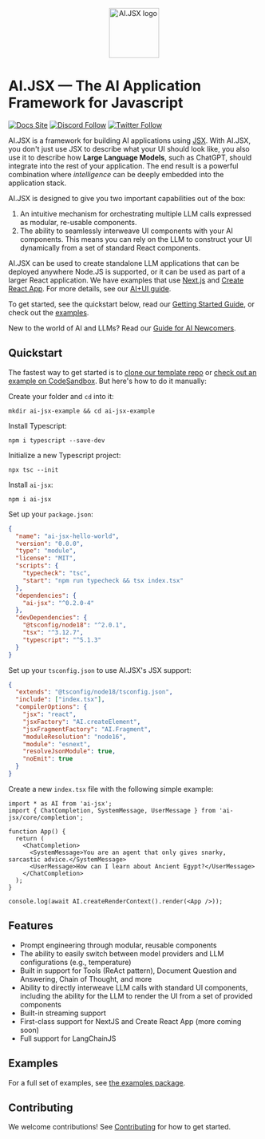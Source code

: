 <p align="center">
  <img src="https://docs.ai-jsx.com/img/ai-jsx.png" alt="AI.JSX logo" width="100" />
</p>

# AI.JSX — The AI Application Framework for Javascript

[![Docs Site](https://img.shields.io/badge/Docs%20Site-docs.ai--jsx.com-orange)](https://docs.ai-jsx.com)
[![Discord Follow](https://dcbadge.vercel.app/api/server/MsKAeKF8kU?style=flat)](https://discord.gg/MsKAeKF8kU)
[![Twitter Follow](https://img.shields.io/twitter/follow/fixieai?style=social)](https://twitter.com/fixieai)

AI.JSX is a framework for building AI applications using [JSX](https://react.dev/learn/writing-markup-with-jsx). With AI.JSX, you don't just use JSX to describe what your UI should look like, you also use it to describe how **Large Language Models**, such as ChatGPT, should integrate into the rest of your application. The end result is a powerful combination where _intelligence_ can be deeply embedded into the application stack.

AI.JSX is designed to give you two important capabilities out of the box:

1. An intuitive mechanism for orchestrating multiple LLM calls expressed as modular, re-usable components.
1. The ability to seamlessly interweave UI components with your AI components. This means you can rely on the LLM to construct your UI dynamically from a set of standard React components.

AI.JSX can be used to create standalone LLM applications that can be deployed anywhere Node.JS is supported, or it can be used as part of a larger React application. We have examples that use [Next.js](https://github.com/fixie-ai/ai-jsx/tree/main/packages/nextjs-demo) and [Create React App](https://github.com/fixie-ai/ai-jsx/tree/main/packages/create-react-app-demo). For more details, see our [AI+UI guide](https://docs.ai-jsx.com/guides/ai-ui).

To get started, see the quickstart below, read our [Getting Started Guide](https://docs.ai-jsx.com/getting-started), or check out the [examples](https://github.com/fixie-ai/ai-jsx/tree/main/packages/examples).

New to the world of AI and LLMs? Read our [Guide for AI Newcomers](https://docs.ai-jsx.com/guides/brand-new).

## Quickstart

The fastest way to get started is to [clone our template repo](https://github.com/fixie-ai/ai-jsx-template) or [check out an example on CodeSandbox](https://codesandbox.io/p/sandbox/late-pond-rnf95v). But here's how to do it manually:

Create your folder and `cd` into it:

```console
mkdir ai-jsx-example && cd ai-jsx-example
```

Install Typescript:

```console
npm i typescript --save-dev
```

Initialize a new Typescript project:

```console
npx tsc --init
```

Install `ai-jsx`:

```console
npm i ai-jsx
```

Set up your `package.json`:

```json
{
  "name": "ai-jsx-hello-world",
  "version": "0.0.0",
  "type": "module",
  "license": "MIT",
  "scripts": {
    "typecheck": "tsc",
    "start": "npm run typecheck && tsx index.tsx"
  },
  "dependencies": {
    "ai-jsx": "^0.2.0-4"
  },
  "devDependencies": {
    "@tsconfig/node18": "^2.0.1",
    "tsx": "^3.12.7",
    "typescript": "^5.1.3"
  }
}
```

Set up your `tsconfig.json` to use AI.JSX's JSX support:

```json
{
  "extends": "@tsconfig/node18/tsconfig.json",
  "include": ["index.tsx"],
  "compilerOptions": {
    "jsx": "react",
    "jsxFactory": "AI.createElement",
    "jsxFragmentFactory": "AI.Fragment",
    "moduleResolution": "node16",
    "module": "esnext",
    "resolveJsonModule": true,
    "noEmit": true
  }
}
```

Create a new `index.tsx` file with the following simple example:

```tsx
import * as AI from 'ai-jsx';
import { ChatCompletion, SystemMessage, UserMessage } from 'ai-jsx/core/completion';

function App() {
  return (
    <ChatCompletion>
      <SystemMessage>You are an agent that only gives snarky, sarcastic advice.</SystemMessage>
      <UserMessage>How can I learn about Ancient Egypt?</UserMessage>
    </ChatCompletion>
  );
}

console.log(await AI.createRenderContext().render(<App />));
```

## Features

- Prompt engineering through modular, reusable components
- The ability to easily switch between model providers and LLM configurations (e.g., temperature)
- Built in support for Tools (ReAct pattern), Document Question and Answering, Chain of Thought, and more
- Ability to directly interweave LLM calls with standard UI components, including the ability for the LLM to render the UI from a set of provided components
- Built-in streaming support
- First-class support for NextJS and Create React App (more coming soon)
- Full support for LangChainJS

## Examples

For a full set of examples, see [the examples package](https://github.com/fixie-ai/ai-jsx/tree/main/packages/examples).

## Contributing

We welcome contributions! See [Contributing](./contributing.md) for how to get started.
